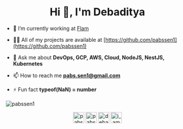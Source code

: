 <h1 align="center">Hi 👋, I'm Debaditya</h1>

- 🔭 I’m currently working at [Flam](https://flamapp.com)

- 👨‍💻 All of my projects are available at [https://github.com/pabssen1](https://github.com/pabssen1)

- 💬 Ask me about **DevOps, GCP, AWS, Cloud, NodeJS, NestJS, Kubernetes**

- 📫 How to reach me **pabs.sen1@gmail.com**

- ⚡ Fun fact **typeof(NaN) = number**

<p>&nbsp;<img align="center" src="https://github-readme-stats.vercel.app/api?username=pabssen1&show_icons=true&count_private=true" alt="pabssen1" /></p>

<p align="center">
<a href="https://codepen.io/pabssen1" target="blank"><img align="center" src="https://cdn.jsdelivr.net/npm/simple-icons@3.0.1/icons/codepen.svg" alt="pabssen1" height="30" width="30" /></a>
<a href="https://twitter.com/pabssen1" target="blank"><img align="center" src="https://cdn.jsdelivr.net/npm/simple-icons@3.0.1/icons/twitter.svg" alt="pabssen1" height="30" width="30" /></a>
<a href="https://linkedin.com/in/debaditya" target="blank"><img align="center" src="https://cdn.jsdelivr.net/npm/simple-icons@3.0.1/icons/linkedin.svg" alt="debaditya" height="30" width="30" /></a>
<a href="https://instagram.com/i_am_programmed" target="blank"><img align="center" src="https://cdn.jsdelivr.net/npm/simple-icons@3.0.1/icons/instagram.svg" alt="i_am_programmed" height="30" width="30" /></a>
</p>
